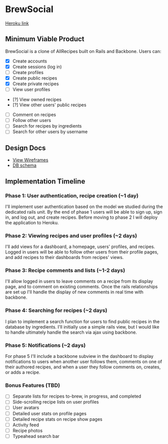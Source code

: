 # BrewSocial

[Heroku link][heroku]

[heroku]: #

## Minimum Viable Product
BrewSocial is a clone of AllRecipes built on Rails and Backbone. Users can:

<!-- This is a Markdown checklist. Use it to keep track of your progress! -->

- [x] Create accounts
- [x] Create sessions (log in)
- [ ] Create profiles
- [x] Create public recipes
- [x] Create private recipes
- [ ] View user profiles
- [?] View owned recipes
- [?] View other users' public recipes
- [ ] Comment on recipes
- [ ] Follow other users
- [ ] Search for recipes by ingredients
- [ ] Search for other users by username

## Design Docs
* [View Wireframes][views]
* [DB schema][schema]

[views]: ./docs/views.md
[schema]: ./docs/schema.md

## Implementation Timeline

### Phase 1: User authentication, recipe creation (~1 day)
I'll implement user authentication based on the model we studied during the
dedicated rails unit. By the end of phase 1 users will be able to sign up, sign
in, and log out, and create recipes. Before moving to phase 2 I will deploy the
application to Heroku.


### Phase 2: Viewing recipes and user profiles (~2 days)
I'll add views for a dashboard, a homepage, users' profiles, and recipes. Logged in users
will be able to follow other users from their profile pages, and add recipes to
their dashboards from recipes' views.



### Phase 3: Recipe comments and lists (~1-2 days)
I'll allow logged in users to leave comments on a recipe from its display page,
and to comment on existing comments. Once the rails relationships are set up
I'll handle the display of new comments in real time with backbone.


### Phase 4: Searching for recipes (~2 days)
I plan to implement a search function for users to find public recipes in the
database by ingredients. I'll initially use a simple rails view, but I would
like to handle ultimately handle the search via ajax using backbone.


### Phase 5: Notifications (~2 days)
For phase 5 I'll include a backbone subview in the dashboard to display
notifications to users when another user follows them, comments on one of their
authored recipes, and when a user they follow comments on, creates, or adds a
recipe.


### Bonus Features (TBD)
- [ ] Separate lists for recipes to-brew, in progress, and completed
- [ ] Side-scrolling recipe lists on user profiles
- [ ] User avatars
- [ ] Detailed user stats on profile pages
- [ ] Detailed recipe stats on recipe show pages
- [ ] Activity feed
- [ ] Recipe photos
- [ ] Typeahead search bar

[phase-one]: ./docs/phases/phase1.md
[phase-two]: ./docs/phases/phase2.md
[phase-three]: ./docs/phases/phase3.md
[phase-four]: ./docs/phases/phase4.md
[phase-five]: ./docs/phases/phase5.md
